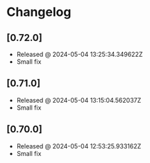 # Changelog

## [0.72.0]

- Released @ 2024-05-04 13:25:34.349622Z
- Small fix

## [0.71.0]

- Released @ 2024-05-04 13:15:04.562037Z
- Small fix

## [0.70.0]

- Released @ 2024-05-04 12:53:25.933162Z
- Small fix
